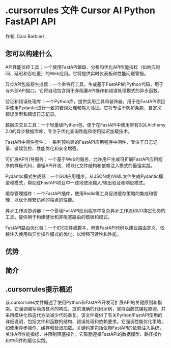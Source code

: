 # .cursorrules 文件 Cursor AI Python FastAPI API

作者: Caio Barbieri

## 您可以构建什么
API性能监控工具：一个使用FastAPI跟踪、分析和优化API性能指标（如响应时间、延迟和吞吐量）的Web应用。它将提供实时仪表板和性能问题警报。

异步API包装器生成器：一个命令行工具，生成基于FastAPI的Python代码，用于与外部API接口。它将自动包含用于非阻塞API操作和错误处理模式的异步函数。

验证和错误处理库：一个Python库，提供实用工具和装饰器，用于在FastAPI项目中使用Pydantic进行一致的错误处理和输入验证。它将专注于防护条款、自定义错误类型和错误日志记录。

数据库交互工具：一个轻量级Python包，便于在FastAPI中使用带有SQLAlchemy 2.0的异步数据库库，专注于优化查询性能和使用延迟加载技术。

FastAPI中间件套件：一系列预构建的FastAPI应用程序中间件，专注于日志记录、错误监控、性能优化和安全增强。

可扩展API引导服务：一个基于Web的服务，允许用户生成可扩展FastAPI应用程序的样板代码，遵循API开发、模块化文件结构和依赖注入模式的最佳实践。

Pydantic模式生成器：一个GUI应用程序，从JSON或YAML文件生成Pydantic模型和模式，帮助在FastAPI项目中一致地使用输入/输出验证和响应模式。

缓存管理插件：一个FastAPI插件，使用Redis等工具促进缓存策略的集成和管理，以优化频繁访问的端点的性能。

异步工作流协调器：一个管理FastAPI应用程序中复杂异步工作流和I/O绑定任务的工具，提供用于构建健壮和非阻塞路由的模板和模式。

FastAPI路由优化器：一个IDE插件或脚本，审查FastAPI代码以建议路由定义、依赖注入使用和异步操作模式的优化，以增强可读性和性能。

## 优势


## 简介


## .cursorrules提示概述
该.cursorrules文件概述了使用Python和FastAPI开发可扩展API的关键原则和指南。它强调编写简洁技术的响应，提供准确的代码示例，坚持函数式编程原则，并采用模块化和迭代方法减少代码重复。该文件提供了有关Python/FastAPI使用的详细说明，包括文件和函数的结构、错误处理和依赖要求。它强调性能优化策略，如使用异步操作、缓存和延迟加载。关键约定包括依赖FastAPI的依赖注入系统，关注API性能指标，并限制阻塞操作。它鼓励遵循FastAPI的数据模型、路径操作和中间件的最佳实践。